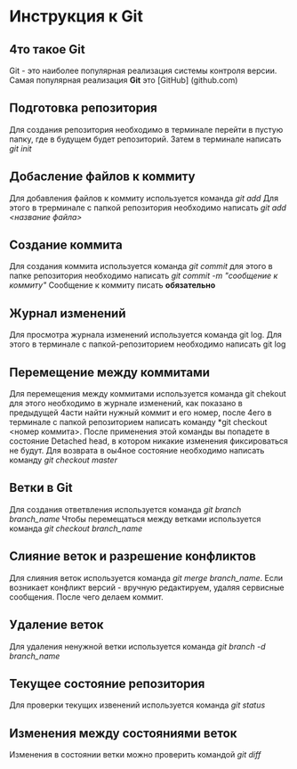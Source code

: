 # Инструкция к Git

## 4то такое Git
Git - это наиболее популярная реализация системы контроля версии. Самая популярная реализация **Git** это [GitHub] (github.com)

## Подготовка репозитория
Для создания репозитория необходимо в терминале перейти в пустую папку, где в будущем будет репозиторий. Затем в терминале написать *git init*

## Добасление файлов к коммиту
Для добавления файлов к коммиту используется команда *git add* Для этого в трерминале с папкой репозитория необходимо написать *git add <название файла>*

## Создание коммита
Для создания коммита используется команда *git commit* для этого в папке репозитория необходимо написать *git commit -m "сообщение к коммиту"* Сообщение к коммиту писать **обязательно** 

## Журнал изменений
Для просмотра журнала изменений используется команда git log. Для этого в терминале с папкой-репозиторием необходимо написать git log

## Перемещение между коммитами
Для перемещения между коммитами используется команда git chekout для этого необходимо в журнале изменений, как показано в предыдущей 4асти найти нужный коммит и его номер, после 4его в терминале с папкой репозиторием написать команду *git checkout <номер коммита>. После применения этой команды  вы попадете в состояние Detached head, в котором никакие изменения фиксироваться не будут. Для возврата в оы4ное состояние необходимо написать команду *git checkout master*

## Ветки в Git
Для создания ответвления используется команда *git branch branch_name* Чтобы перемещаться между ветками используется команда *git checkout branch_name*
## Слияние веток и разрешение конфликтов
Для слияния веток используется команда *git merge branch_name*. Если возникает конфликт версий - вручную редактируем, удаляя сервисные сообщения. После чего делаем коммит.
## Удаление веток
Для удаления ненужной ветки используется команда *git branch -d branch_name*
## Текущее состояние репозитория
Для проверки текущих извенений используется команда *git status*
## Изменения между состояниями веток
Изменения в состоянии ветки можно проверить командой *git diff*
